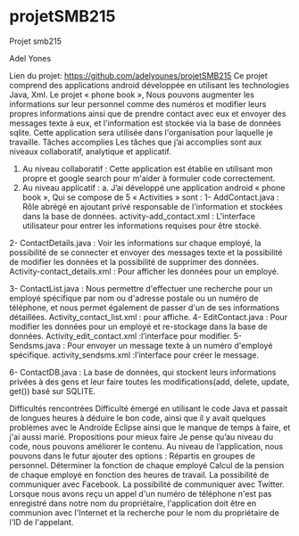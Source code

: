 projetSMB215
============

Projet smb215


Adel Yones

Lien du projet: https://github.com/adelyounes/projetSMB215
Ce projet comprend des applications android développée en utilisant les technologies Java, Xml.
Le projet « phone book »,  Nous pouvons augmenter les informations sur leur personnel comme des numéros et modifier leurs propres informations ainsi que de prendre contact avec eux et envoyer des messages texte à eux, et l'information est stockée via la base de données sqlite.
Cette application sera utilisée dans l'organisation pour laquelle je travaille.
Tâches accomplies
Les tâches que j’ai accomplies sont aux niveaux collaboratif, analytique et applicatif.
1.	Au niveau collaboratif : Cette application est établie en utilisant mon propre et google search pour m'aider à formuler code correctement.
2.	Au niveau applicatif : 
a.	J’ai développé une application android « phone book », Qui se compose de 5 « Activities » sont :
1- AddContact.java : Rôle abrégé en ajoutant privé responsable de l'information et stockées dans la base de données.
activity-add_contact.xml : L'interface utilisateur pour entrer les informations requises pour être stocké.

2- ContactDetails.java : Voir les informations sur chaque employé, la possibilité de se connecter et envoyer des messages texte et la possibilité de modifier les données et la possibilité de supprimer des données.
Activity-contact_details.xml : Pour afficher les données pour un employé.


3- ContactList.java : Nous permettre d'effectuer une recherche pour un employé spécifique par nom ou d'adresse postale ou un numéro de téléphone, et nous permet également de passer d'un de ses informations détaillées.
Activity_contact_list.xml : pour affiche.
4- EditContact.java : Pour modifier les données pour un employé et re-stockage dans la base de données.
Activity_edit_contact.xml :l’interface pour modifier.
5- Sendsms.java : Pour envoyer un message texte à un numéro d'employé spécifique.
activity_sendsms.xml :l’interface pour créer le message.

6- ContactDB.java : La base de données, qui stockent leurs informations privées à des gens et leur faire toutes les modifications(add, delete, update, get()) basé sur SQLITE.

Difficultés rencontrées
Difficulté émergé en utilisant le code Java et passait de longues heures à déduire le bon code, ainsi que il y avait quelques problèmes avec le Androïde Eclipse ainsi que le manque de temps à faire, et j'ai aussi marié.
Propositions pour mieux faire
Je pense qu’au niveau du code, nous pouvons améliorer le contenu.
Au niveau de l’application, nous pouvons dans le futur ajouter des options :
Répartis en groupes de personnel. 
Déterminer la fonction de chaque employé 
Calcul de la pension de chaque employé en fonction des heures de travail. 
La possibilité de communiquer avec Facebook. 
La possibilité de communiquer avec Twitter. 
Lorsque nous avons reçu un appel d'un numéro de téléphone n'est pas enregistré dans notre nom du propriétaire, l'application doit être en communion avec l'Internet et la recherche pour le nom du propriétaire de l'ID de l'appelant.
